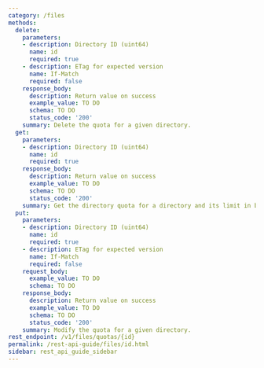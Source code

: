 ```yaml
---
category: /files
methods:
  delete:
    parameters:
    - description: Directory ID (uint64)
      name: id
      required: true
    - description: ETag for expected version
      name: If-Match
      required: false
    response_body:
      description: Return value on success
      example_value: TO DO
      schema: TO DO
      status_code: '200'
    summary: Delete the quota for a given directory.
  get:
    parameters:
    - description: Directory ID (uint64)
      name: id
      required: true
    response_body:
      description: Return value on success
      example_value: TO DO
      schema: TO DO
      status_code: '200'
    summary: Get the directory quota for a directory and its limit in bytes
  put:
    parameters:
    - description: Directory ID (uint64)
      name: id
      required: true
    - description: ETag for expected version
      name: If-Match
      required: false
    request_body:
      example_value: TO DO
      schema: TO DO
    response_body:
      description: Return value on success
      example_value: TO DO
      schema: TO DO
      status_code: '200'
    summary: Modify the quota for a given directory.
rest_endpoint: /v1/files/quotas/{id}
permalink: /rest-api-guide/files/id.html
sidebar: rest_api_guide_sidebar
---
```

